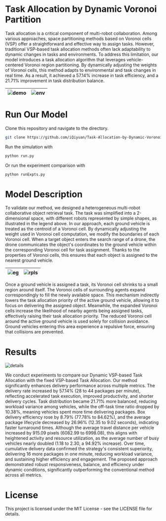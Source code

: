 # Task Allocation by Dynamic Voronoi Partition
Task allocation is a critical component of multi-robot collaboration. Among various approaches, space partitioning methods based on Voronoi cells (VSP) offer a straightforward and effective way to assign tasks. However, traditional VSP-based task allocation methods often lack adaptability to dynamic changes in tasks and environments. To address this limitation, our model introduces a task allocation algorithm that leverages vehicle-centered Voronoi region partitioning. By dynamically adjusting the weights of Voronoi cells, this method adapts to environmental and task changes in real time. As a result, it achieved a 57.14% increase in task efficiency, and a 21.71% improvement in task distribution balance. 

| ![demo](figure/demo.gif) | ![env](figure/env.png) |
| ------------------------ | ---------------------- |

# Run Our Model
Clone this repository and navigate to the directory.
```bash
git clone https://github.com/iQiyuan/Task-Allocation-by-Dynamic-Voronoi-Partition.git
```

Run the simulation with
```bash
python run.py
```

Or run the experiment comparison with
```bash
python runExpts.py
```

# Model Description

To validate our method, we designed a heterogeneous multi-robot collaborative object retrieval task. The task was simplified into a 2-dimensional space, with different robots represented by simple shapes, as illustrated in the legend above. In our approach, each ground vehicle is treated as the centroid of a Voronoi cell. By dynamically adjusting the weight used in Voronoi cell computation, we modify the boundaries of each Voronoi cell. When a target object enters the search range of a drone, the drone communicates the object's coordinates to the ground vehicle within the corresponding Voronoi cell for task assignment. Thanks to the properties of Voronoi cells, this ensures that each object is assigned to the nearest ground vehicle.

| ![eg](figure/example.jpg) | ![rpls](figure/repulsive.jpg) |
| ------------------------- | ----------------------------- |

Once a ground vehicle is assigned a task, its Voronoi cell shrinks to a small region around itself. The Voronoi cells of surrounding agents expand correspondingly to fill the newly available space. This mechanism indirectly lowers the task allocation priority of the active ground vehicle, allowing it to focus on delivering the assigned object. Meanwhile, the expanded Voronoi cells increase the likelihood of nearby agents being assigned tasks, effectively raising their task allocation priority. The reduced Voronoi cell around the active ground vehicle is used solely for collision avoidance. Ground vehicles entering this area experience a repulsive force, ensuring that collisions are prevented.

# Results

![details](figure/results.png)

We conduct experiments to compare our Dynamic VSP-based Task Allocation with the fixed VSP-based Task Allocation. Our method significantly enhances delivery performance across multiple metrics. The delivery rate increased by 57.14% (28 to 44 packages per minute), reflecting accelerated task execution, improved productivity, and shorter delivery cycles. Task distribution became 21.71% more balanced, reducing workload variance among vehicles, while the off-task time ratio dropped by 10.38%, meaning vehicles spent more time delivering packages. Box delivery efficiency rose by 8.79% (77.78% to 84.62%), and the average package lifecycle decreased by 26.96% (12.35 to 9.02 seconds), indicating faster turnaround times. Although the average travel distance per vehicle increased by 915.09 pixels (6082.99 to 6998.08), this aligns with heightened activity and resource utilization, as the average number of busy vehicles nearly doubled (1.18 to 2.30, a 94.92% increase). Over time, cumulative delivery data confirmed the strategy's consistent superiority, delivering 16 more packages in one minute, reducing workload variance, and sustaining higher efficiency and engagement. The proposed approach demonstrated robust responsiveness, balance, and efficiency under dynamic conditions, significantly outperforming the conventional method across all metrics.

# License
This project is licensed under the MIT License - see the LICENSE file for details.
